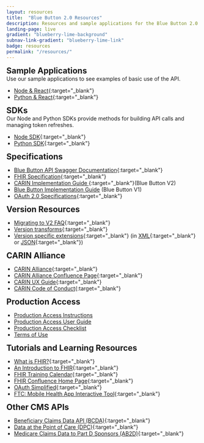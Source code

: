 ```yaml
---
layout: resources
title:  "Blue Button 2.0 Resources"
description: Resources and sample applications for the Blue Button 2.0 API.
landing-page: live
gradient: "blueberry-lime-background"
subnav-link-gradient: "blueberry-lime-link"
badge: resources
permalink: "/resources/"
---
```

<style>
.ds-l-xl-col--12 {
padding-left: 10%;
}

ul {
padding-inline-start: 20px;
}

h2, p {
margin-block-start: 0em;
margin-block-end: 0em;
}
</style>
## Sample Applications
Use our sample applications to see examples of basic use of the API.
* [Node & React](https://github.com/CMSgov/bluebutton-sample-client-nodejs-react){:target="_blank"}
* [Python & React](https://github.com/CMSgov/bluebutton-sample-client-python-react){:target="_blank"}

## SDKs
Our Node and Python SDKs provide methods for building API calls and managing token refreshes.
* [Node SDK](https://www.npmjs.com/package/cms-bluebutton-sdk){:target="_blank"}
* [Python SDK](https://pypi.org/project/cms-bluebutton-sdk/){:target="_blank"}

## Specifications

* [Blue Button API Swagger Documentation](https://sandbox.bluebutton.cms.gov/docs/openapi){:target="_blank"}
* [FHIR Specification](http://www.hl7.org/fhir/index.html){:target="_blank"}
* [CARIN Implementation Guide ](http://www.hl7.org/fhir/us/carin-bb/){:target="_blank"}(Blue Button V2)
* [Blue Button Implementation Guide](/assets/ig/index.html) (Blue Button V1)
* [OAuth 2.0 Specifications](https://oauth.net/specs/){:target="_blank"}

## Version Resources

* [Migrating to V2 FAQ](https://github.com/CMSgov/beneficiary-fhir-data/wiki/Migrating-to-V2-FAQ){:target="_blank"}
* [Version transforms](https://www.hl7.org/fhir/r3maps.html){:target="_blank"}
* [Version specific extensions](https://www.hl7.org/fhir/versions.html#extensions){:target="_blank"} (in [XML](https://www.hl7.org/fhir/fhir.diff.xml){:target="_blank"} or [JSON](https://www.hl7.org/fhir/fhir.diff.json){:target="_blank"})

## CARIN Alliance

* [CARIN Alliance](https://www.carinalliance.com/){:target="_blank"}
* [CARIN Alliance Confluence Page](https://confluence.hl7.org/display/CAR){:target="_blank"}
* [CARIN UX Guide](https://carinuxguide.arcwebtech.com/){:target="_blank"}
* [CARIN Code of Conduct](https://www.carinalliance.com/our-work/trust-framework-and-code-of-conduct/){:target="_blank"}

## Production Access

* [Production Access Instructions](/developers/#production-api-access) 
* [Production Access User Guide](/guide/)
* [Production Access Checklist](/checklist/)
* [Terms of Use](/terms/)

## Tutorials and Learning Resources

* [What is FHIR?](https://www.healthit.gov/sites/default/files/2019-08/ONCFHIRFSWhatIsFHIR.pdf){:target="_blank"}
* [An Introduction to FHIR](https://www.youtube.com/watch?v=Px3564G-vw4){:target="_blank"}
* [FHIR Training Calendar](https://www.hl7.org/training/calendar.cfm){:target="_blank"}
* [FHIR Confluence Home Page](https://confluence.hl7.org/display/FHIR){:target="_blank"}
* [OAuth Simplified](https://www.oauth.com/){:target="_blank"}
* [FTC: Mobile Health App Interactive Tool](https://www.ftc.gov/business-guidance/resources/mobile-health-apps-interactive-tool){:target="_blank"}

## Other CMS APIs

* [Beneficiary Claims Data API (BCDA)](https://bcda.cms.gov/){:target="_blank"}
* [Data at the Point of Care (DPC)](https://dpc.cms.gov/){:target="_blank"}
* [Medicare Claims Data to Part D Sponsors (AB2D)](https://ab2d.cms.gov/){:target="_blank"}
